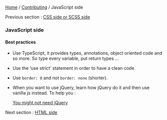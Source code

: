 [Home](../../README.md) / [Contributing](../../CONTRIBUTING.md) / JavaScript side

Previous section : [CSS side or SCSS side](css.md)

### JavaScript side

#### Best practices

- Use TypeScript, it provides types, annotations, object oriented code and so more.
  So type every variable, put return types …
  
- Use the ‘use strict’ statement in order to have a clean code

- Use `border: 0` and not `border: none` (shorter).

- When you want to use jQuery, learn how jQuery do it and then use vanilla js instead. To help you : 
  
  [You might not need jQuery](http://youmightnotneedjquery.com/)
  
Next section : [HTML side](html.md)

